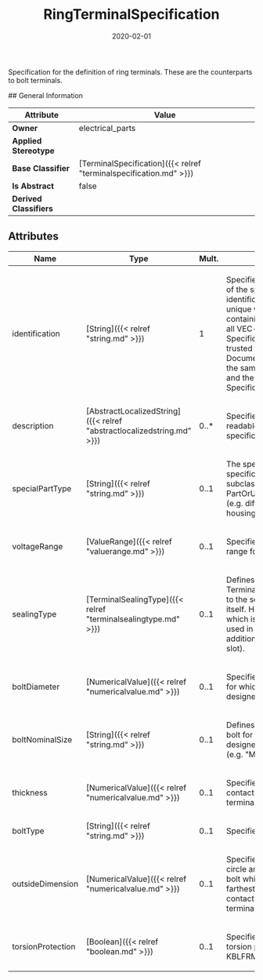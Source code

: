﻿---
title: RingTerminalSpecification
toc: false
type: specs
date: "2020-02-01"
draft: false
specification: VEC
version: 1.2.0
documentType: "Recommendation"
elementType: Class
classes:
  - RingTerminalSpecification
menu_name: vec-1.2.0
---
<p> Specification for the definition of ring terminals. These are the counterparts to bolt terminals.      </p>
## General Information

| Attribute               | Value |
|-------------------------|-------|
| **Owner**               | electrical_parts |
| **Applied Stereotype**  |   |
| **Base Classifier**     | [TerminalSpecification]({{< relref "terminalspecification.md" >}})<br/>  |
| **Is Abstract**         | false |
| **Derived Classifiers** |   |

## Attributes
|  Name  |  Type  |  Mult.  |  Description  |  Owning Classifier  |
|--------|--------|---------|---------------|--------------|
|identification | [String]({{< relref "string.md" >}}) | 1 | <p> Specifies a unique identification of the specification. The identification is guaranteed to be unique within the document containing the specification. For all VEC-documents a Specification-instance can be trusted to be identical if the DocumentVersion-instance is the same (see DocumentVersion) and the identification of the Specification is the same.      </p> | [Specification]({{< relref "specification.md" >}}) |
|description | [AbstractLocalizedString]({{< relref "abstractlocalizedstring.md" >}}) | 0..* | <p> Specifies additional, human readable information about the specification.      </p> | [Specification]({{< relref "specification.md" >}}) |
|specialPartType | [String]({{< relref "string.md" >}}) | 0..1 | <p>The specialPartType allows the specification of subclassifications for a PartOrUsageRelatedSpecification (e.g. different types of connector housings).  </p> | [PartOrUsageRelatedSpecification]({{< relref "partorusagerelatedspecification.md" >}}) |
|voltageRange | [ValueRange]({{< relref "valuerange.md" >}}) | 0..1 | <p> Specifies the allowed voltage range for the connector housing.      </p> | [TerminalSpecification]({{< relref "terminalspecification.md" >}}) |
|sealingType | [TerminalSealingType]({{< relref "terminalsealingtype.md" >}}) | 0..1 | <p> Defines the <i>SealingType</i> of the Terminal. This type always refers to the sealing of the terminal itself. However, even a terminal which is not sealable can be used in sealed locations with additional measures (e.g. on the slot).        </p> | [TerminalSpecification]({{< relref "terminalspecification.md" >}}) |
|boltDiameter | [NumericalValue]({{< relref "numericalvalue.md" >}}) | 0..1 | <p> Specifies the diameter of the bolt for which the ring terminal is designed for in a numerical way.      </p> | [RingTerminalSpecification]({{< relref "ringterminalspecification.md" >}}) |
|boltNominalSize | [String]({{< relref "string.md" >}}) | 0..1 | <p> Defines the size (diameter) of the bolt for which the ring terminal is designed for in a nominal way (e.g. &quot;M8&quot;).      </p> | [RingTerminalSpecification]({{< relref "ringterminalspecification.md" >}}) |
|thickness | [NumericalValue]({{< relref "numericalvalue.md" >}}) | 0..1 | <p>Specifies the thickness of the contact surface of the ring terminal. </p> | [RingTerminalSpecification]({{< relref "ringterminalspecification.md" >}}) |
|boltType | [String]({{< relref "string.md" >}}) | 0..1 | <p> Specifies the type of the bolt.      </p> | [RingTerminalSpecification]({{< relref "ringterminalspecification.md" >}}) |
|outsideDimension | [NumericalValue]({{< relref "numericalvalue.md" >}}) | 0..1 | <p>Specifies the diameter of the circle around the center of the bolt which passes through the farthest outside point of the contact surface of the ring terminal. (see KBLFRM-311) </p> | [RingTerminalSpecification]({{< relref "ringterminalspecification.md" >}}) |
|torsionProtection | [Boolean]({{< relref "boolean.md" >}}) | 0..1 | <p>Specifies if the ring terminal is torsion protected or not.  (see KBLFRM-311) </p> | [RingTerminalSpecification]({{< relref "ringterminalspecification.md" >}}) |

